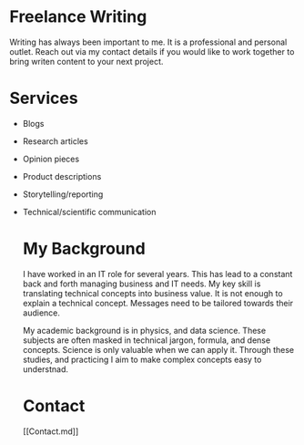 
# Freelance Writing
Writing has always been important to me. It is a professional and personal outlet. Reach out via my contact details if you would like to work together to bring writen content to your next project. 

# Services
- Blogs
- Research articles
- Opinion pieces
- Product descriptions
- Storytelling/reporting
- Technical/scientific communication

  # My Background
  I have worked in an IT role for several years. This has lead to a constant back and forth managing business and IT needs. My key skill is translating technical concepts into business value. It is not enough to explain a technical concept. Messages need to be tailored towards their audience.

  My academic background is in physics, and data science. These subjects are often masked in technical jargon, formula, and dense concepts. Science is only valuable when we can apply it. Through these studies, and practicing I aim to make complex concepts easy to understnad.

  # Contact
  [[Contact.md]]
